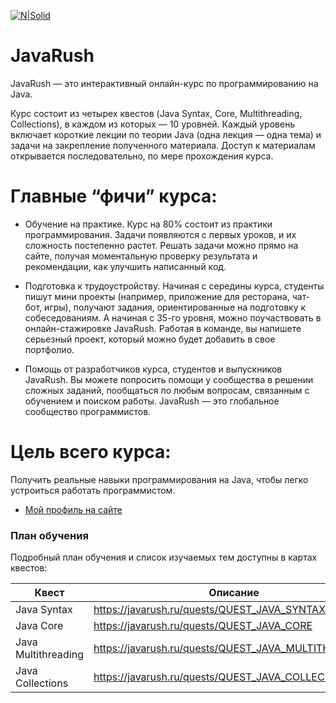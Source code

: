 
[![N|Solid](https://javarush.ru/assets/images/site/logo/logo--light.svg)](https://nodesource.com/products/nsolid)

# JavaRush

JavaRush — это интерактивный онлайн-курс по программированию на Java.

Курс состоит из четырех квестов (Java Syntax, Core, Multithreading, Collections), в каждом из которых — 10 уровней. Каждый уровень включает короткие лекции по теории Java (одна лекция — одна тема) и задачи на закрепление полученного материала. Доступ к материалам открывается последовательно, по мере прохождения курса.

# Главные “фичи” курса:

  - Обучение на практике. Курс на 80% состоит из практики программирования. Задачи появляются с первых уроков, и их сложность постепенно растет. Решать задачи можно прямо на сайте, получая моментальную проверку результата и рекомендации, как улучшить написанный код.
  
  - Подготовка к трудоустройству. Начиная с середины курса, студенты пишут мини проекты (например, приложение для ресторана, чат-бот, игры), получают задания, ориентированные на подготовку к собеседованиям. А начиная с 35-го уровня, можно поучаствовать в онлайн-стажировке JavaRush. Работая в команде, вы напишете серьезный проект, который можно будет добавить в свое портфолио.
  
  - Помощь от разработчиков курса, студентов и выпускников JavaRush. Вы можете попросить помощи у сообщества в решении сложных заданий, пообщаться по любым вопросам, связанным с обучением и поиском работы. JavaRush — это глобальное сообщество программистов.

# Цель всего курса:

Получить реальные навыки программирования на Java, чтобы легко устроиться работать программистом.

* [Мой профиль на сайте](https://javarush.ru/users/1920925)

### План обучения

Подробный план обучения и список изучаемых тем доступны в картах квестов:

| Квест | Описание |
| ------ | ------ |
| Java Syntax | https://javarush.ru/quests/QUEST_JAVA_SYNTAX |
| Java Core | https://javarush.ru/quests/QUEST_JAVA_CORE |
| Java Multithreading | https://javarush.ru/quests/QUEST_JAVA_MULTITHREADING |
| Java Collections | https://javarush.ru/quests/QUEST_JAVA_COLLECTIONS |
